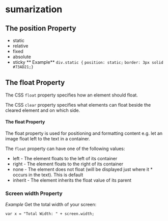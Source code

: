 # sumarization
## The position Property
* static
* relative
* fixed
* absolute
* sticky
** Example**
`div.static {`
  `position: static;`
  `border: 3px solid #73AD21;}`

 ## The float Property
 The CSS `float` property specifies how an element should float.

The CSS `clear` property specifies what elements can float beside the cleared element and on which side.

#### The float Property
The float property is used for positioning and formatting content e.g. let an image float left to the text in a container.

The `float` property can have one of the following values:

* left - The element floats to the left of its container
* right - The element floats to the right of its container
* none - The element does not float (will be displayed just where it * occurs in the text). This is default
* inherit - The element inherits the float value of its parent

### Screen width Property

*Example*
Get the total width of your screen:

`var x = "Total Width: " + screen.width;`